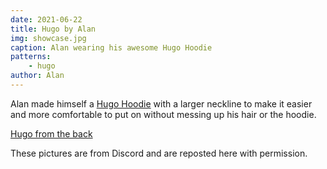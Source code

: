 ```yaml
---
date: 2021-06-22
title: Hugo by Alan
img: showcase.jpg
caption: Alan wearing his awesome Hugo Hoodie
patterns: 
    - hugo
author: Alan
---
```


Alan made himself a [Hugo Hoodie](/designs/hugo) with a larger neckline to make it easier and more comfortable to put on without messing up his hair or the hoodie.

[Hugo from the back](showcase_back.jpg)

<Note>
These pictures are from Discord and are reposted here with permission.
</Note>
